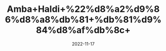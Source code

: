 ---
title: 'Amba+Haldi+%22%d8%a2%d9%86%d8%a8%db%81+%db%81%d9%84%d8%af%db%8c+'
date: '2022-11-17' 
metatag: '' 
inventory: '0' 
draft: false 
# meta description 
shortDescripton: 'Wild+Turmeric+is+known+to+have+antibacterial+properties+due+to+presence+of+certain+bioactive+ingredients.+Regular+application+of+wild+turmeric+pack+on+face+may+reduces+dark+circles%2c+blemishes%2c+acne%2c+improving+complexion+and+providing+soft+%26+glowing+skin.'
description: 'Herbs+%d8%ac%da%91%db%8c+%d8%a8%d9%88%d9%b9%db%8c'
longdescription: ''
tags: ''
brand: ''
subCategory: ''
unit: '50 gm-Pk'
sellCount: '0'
featured: True
# product Price
price: '50.0'
# Product Short Description
shortDescription: 'Wild+Turmeric+is+known+to+have+antibacterial+properties+due+to+presence+of+certain+bioactive+ingredients.+Regular+application+of+wild+turmeric+pack+on+face+may+reduces+dark+circles%2c+blemishes%2c+acne%2c+improving+complexion+and+providing+soft+%26+glowing+skin.'
productID: '05E99065-992A-ED11-9968-005056B3A416'
type: 'products'
category: 'Herbs+%d8%ac%da%91%db%8c+%d8%a8%d9%88%d9%b9%db%8c' 
thumnailproduct: 'https://eraconnect.blob.core.windows.net/product-images/aminsaddiquidawakhana/05E99065-992A-ED11-9968-005056B3A416.webp' 
images:
  - image: 'https://eraconnect.blob.core.windows.net/product-images/aminsaddiquidawakhana/05E99065-992A-ED11-9968-005056B3A416.webp'  
Variants:
---